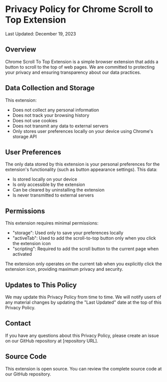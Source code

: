 # Privacy Policy for Chrome Scroll to Top Extension

Last Updated: December 19, 2023

## Overview
Chrome Scroll To Top Extension is a simple browser extension that adds a button to scroll to the top of web pages. We are committed to protecting your privacy and ensuring transparency about our data practices.

## Data Collection and Storage
This extension:
- Does not collect any personal information
- Does not track your browsing history
- Does not use cookies
- Does not transmit any data to external servers
- Only stores user preferences locally on your device using Chrome's storage API

## User Preferences
The only data stored by this extension is your personal preferences for the extension's functionality (such as button appearance settings). This data:
- Is stored locally on your device
- Is only accessible by the extension
- Can be cleared by uninstalling the extension
- Is never transmitted to external servers

## Permissions
This extension requires minimal permissions:
- "storage": Used only to save your preferences locally
- "activeTab": Used to add the scroll-to-top button only when you click the extension icon
- "scripting": Required to add the scroll button to the current page when activated

The extension only operates on the current tab when you explicitly click the extension icon, providing maximum privacy and security.

## Updates to This Policy
We may update this Privacy Policy from time to time. We will notify users of any material changes by updating the "Last Updated" date at the top of this Privacy Policy.

## Contact
If you have any questions about this Privacy Policy, please create an issue on our GitHub repository at [repository URL].

## Source Code
This extension is open source. You can review the complete source code at our GitHub repository.
